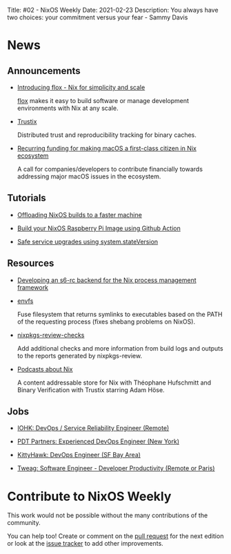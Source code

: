 Title: #02 - NixOS Weekly
Date: 2021-02-23
Description: You always have two choices: your commitment versus your fear - Sammy Davis

# News

## Announcements

- [Introducing flox - Nix for simplicity and scale](https://discourse.nixos.org/t/introducing-flox-nix-for-simplicity-and-scale/11275)

  [flox](https://floxdev.com) makes it easy to build software or manage development environments with Nix at any scale.

- [Trustix](https://www.tweag.io/blog/2020-12-16-trustix-announcement/)

  Distributed trust and reproducibility tracking for binary caches.

- [Recurring funding for making macOS a first-class citizen in Nix ecosystem](https://discourse.nixos.org/t/recurring-funding-for-making-macos-first-class-citizen-in-nix-ecosystem/11386)

  A call for companies/developers to contribute financially towards addressing major macOS issues in the ecosystem.

## Tutorials

- [Offloading NixOS builds to a faster machine](https://sgt.hootr.club/molten-matter/nix-distributed-builds/)

- [Build your NixOS Raspberry Pi Image using Github Action](https://github.com/lucernae/nixos-pi/)

- [Safe service upgrades using system.stateVersion](https://nixos.mayflower.consulting/blog/2021/01/28/nextcloud-stateversion/)

## Resources

- [Developing an s6-rc backend for the Nix process management framework](https://sandervanderburg.blogspot.com/2021/02/developing-s6-rc-backend-for-nix.html)

- [envfs](https://github.com/Mic92/envfs)

  Fuse filesystem that returns symlinks to executables based on the PATH of the requesting process
  (fixes shebang problems on NixOS).

- [nixpkgs-review-checks](https://github.com/SuperSandro2000/nixpkgs-review-checks)

  Add additional checks and more information from build logs and outputs to the reports generated by nixpkgs-review.

- [Podcasts about Nix](https://www.compositional.fm/hosts/rok)

  A content addressable store for Nix with Théophane Hufschmitt and Binary Verification with Trustix 
  starring Adam Höse.

## Jobs

- [IOHK: DevOps / Service Reliability Engineer (Remote)](https://discourse.nixos.org/t/devops-service-reliability-engineer-nix-nixops-flakes-hydra/11353)

- [PDT Partners: Experienced DevOps Engineer (New York)](https://boards.greenhouse.io/pdtpartners/jobs/1473543)

- [KittyHawk: DevOps Engineer (SF Bay Area)](https://discourse.nixos.org/t/job-devops-engineer-at-kitty-hawk-sf-bay-area/11636)

- [Tweag: Software Engineer - Developer Productivity (Remote or Paris)](https://boards.greenhouse.io/tweag/jobs/4212663002)

# Contribute to NixOS Weekly

This work would not be possible without the many contributions of the community.

You can help too! Create or comment on the [pull request](https://github.com/NixOS/nixos-weekly/pulls)
for the next edition or look at the
[issue tracker](https://github.com/NixOS/nixos-weekly/issues) to add other improvements.


